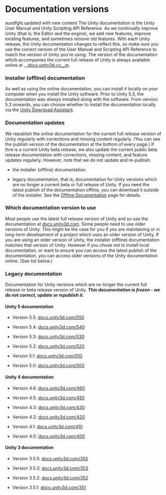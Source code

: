  
# Documentation versions 
 ausdfghj 
 updated with new content The Unity documentation is the Unity User Manual and Unity Scripting API Reference. 
 As we continually improve Unity (that is; the Editor and the engine), we add new features, improve existing features, and sometimes remove old features. 
 With each Unity release, the Unity documentation changes to reflect this, so make sure you use the correct version of the User Manual and Scripting API Reference to match the version of Unity you're using. 
 The version of the documentation which accompanies the current full release of Unity is always available online at __[docs.unity3d.co__m](http://docs.unity3d.com/). 
### Installer (offline) documentation 
 As well as using the online documentation, you can install it locally on your computer when you install the Unity software. Prior to Unity 5.3, the documentation was *always* installed along with the software. From version 5.3 onwards, you can choose whether to install the documentation locally via the [Unity Download Assistant](http://docs.google.com/InstallingUnity). 
### Documentation updates 
 We republish the online documentation for the current full release version of Unity regularly with corrections and missing content regularly. (You can see the publish version of the documentation at the bottom of every page.) 
 If thre is a current Unity beta release, we also update the current public beta release documentation with corrections, missing content, and feature updates regularly. 
 However, note that we do not update and re-publish: 

*  the installer (offline) documentation. 

*  legacy documentation, that is; documentation for Unity versions which are no longer a current beta or full release of Unity. 
 If you need the latest publish of the documentation offline, you can download it outside of the installer. See the [Offline Documentation](http://docs.google.com/OfflineDocumentation) page for details. 
### Which documentation version to use 
 Most people use the latest full release version of Unity and so use the documentation at [docs.unity3d.com](http://docs.unity3d.com). 
 Some people need to use older versions of Unity. This might be the case for you if you are maintaining or in long-term development of a project which uses an older version of Unity. 
 If you are using an older version of Unity, the installer (offline) documentation matches that version of Unity. However if you chose not to install local documentation, or want to ensure you can access the latest publish of the documentation, you can access older versions of the Unity documentation online. (See list below.) 
### Legacy documentation 
 Documentation for Unity versions which are no longer the current full release or beta release version of Unity. 
 **_This documentation is frozen - we do not correct, update or republish it._** 
#### Unity 5 documentation 

*  Version 5.5: [docs.unity3d.com/550](http://docs.unity3d.com/550) 

*  Version 5.4: [docs.unity3d.com/540](http://docs.unity3d.com/540) 

*  Version 5.3: [docs.unity3d.com/530](http://docs.unity3d.com/530) 

*  Version 5.2: [docs.unity3d.com/520](http://docs.unity3d.com/520) 

*  Version 5.1: [docs.unity3d.com/510](http://docs.unity3d.com/510) 

*  Version 5.0: [docs.unity3d.com/500](http://docs.unity3d.com/500) 
#### Unity 4 documentation 

*  Version 4.6: [docs.unity3d.com/460](http://docs.unity3d.com/460) 

*  Version 4.5: [docs.unity3d.com/450](http://docs.unity3d.com/450) 

*  Version 4.3: [docs.unity3d.com/430](http://docs.unity3d.com/430) 

*  Version 4.2: [docs.unity3d.com/420](http://docs.unity3d.com/420) 

*  Version 4.1: [docs.unity3d.com/410](http://docs.unity3d.com/410) 

*  Version 4.0: [docs.unity3d.com/400](http://docs.unity3d.com/400) 
#### Unity 3 documentation 

*  Version 3.5.5: [docs.unity3d.com/355](http://docs.unity3d.com/355) 

*  Version 3.5.3: [docs.unity3d.com/353](http://docs.unity3d.com/353) 

*  Version 3.5.2: [docs.unity3d.com/352](http://docs.unity3d.com/352) 

*  Version 3.5.1: [docs.unity3d.com/351](http://docs.unity3d.com/351)
